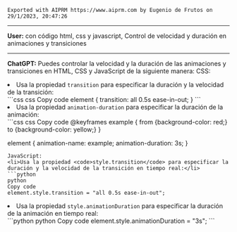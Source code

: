 
```
Exported with AIPRM https://www.aiprm.com by Eugenio de Frutos on 29/1/2023, 20:47:26
```

---


**User:**
con código html, css y javascript, Control de velocidad y duración en animaciones y transiciones

---

**ChatGPT:**
Puedes controlar la velocidad y la duración de las animaciones y transiciones en HTML, CSS y JavaScript de la siguiente manera:
CSS:
<li>Usa la propiedad <code>transition</code> para especificar la duración y la velocidad de la transición:</li>
```css
css
Copy code
element {
  transition: all 0.5s ease-in-out;
}
```
<li>Usa la propiedad <code>animation-duration</code> para especificar la duración de la animación:</li>
```css
css
Copy code
@keyframes example {
  from {background-color: red;}
  to {background-color: yellow;}
}

element {
  animation-name: example;
  animation-duration: 3s;
}
```
JavaScript:
<li>Usa la propiedad <code>style.transition</code> para especificar la duración y la velocidad de la transición en tiempo real:</li>
```python
python
Copy code
element.style.transition = "all 0.5s ease-in-out";
```
<li>Usa la propiedad <code>style.animationDuration</code> para especificar la duración de la animación en tiempo real:</li>
```python
python
Copy code
element.style.animationDuration = "3s";
```